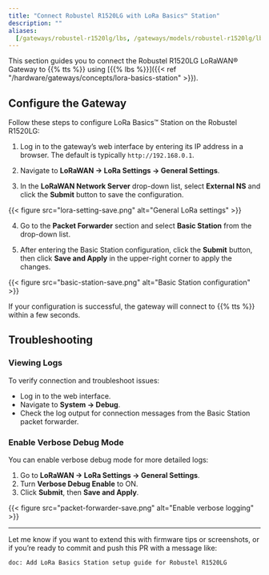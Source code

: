 ```yaml
---
title: "Connect Robustel R1520LG with LoRa Basics™ Station"
description: ""
aliases:
  [/gateways/robustel-r1520lg/lbs, /gateways/models/robustel-r1520lg/lbs]
---
```


This section guides you to connect the Robustel R1520LG LoRaWAN® Gateway to {{% tts %}} using [{{% lbs %}}]({{< ref "/hardware/gateways/concepts/lora-basics-station" >}}).

<!--more-->

## Configure the Gateway

Follow these steps to configure LoRa Basics™ Station on the Robustel R1520LG:

1. Log in to the gateway’s web interface by entering its IP address in a browser. The default is typically `http://192.168.0.1`.

2. Navigate to **LoRaWAN → LoRa Settings → General Settings**.

3. In the **LoRaWAN Network Server** drop-down list, select **External NS** and click the **Submit** button to save the configuration.

{{< figure src="lora-setting-save.png" alt="General LoRa settings" >}}

4. Go to the **Packet Forwarder** section and select **Basic Station** from the drop-down list.

5. After entering the Basic Station configuration, click the **Submit** button, then click **Save and Apply** in the upper-right corner to apply the changes.

{{< figure src="basic-station-save.png" alt="Basic Station configuration" >}}

If your configuration is successful, the gateway will connect to {{% tts %}} within a few seconds.

## Troubleshooting

### Viewing Logs

To verify connection and troubleshoot issues:

- Log in to the web interface.
- Navigate to **System → Debug**.
- Check the log output for connection messages from the Basic Station packet forwarder.

### Enable Verbose Debug Mode

You can enable verbose debug mode for more detailed logs:

1. Go to **LoRaWAN → LoRa Settings → General Settings**.
2. Turn **Verbose Debug Enable** to ON.
3. Click **Submit**, then **Save and Apply**.

{{< figure src="packet-forwarder-save.png" alt="Enable verbose logging" >}}

---

Let me know if you want to extend this with firmware tips or screenshots, or if you’re ready to commit and push this PR with a message like:

```bash
doc: Add LoRa Basics Station setup guide for Robustel R1520LG